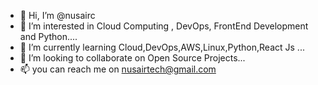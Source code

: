 - 👋 Hi, I’m @nusairc
- 👀 I’m interested in Cloud Computing , DevOps, FrontEnd Development and Python....
- 🌱 I’m currently learning Cloud,DevOps,AWS,Linux,Python,React Js ...
- 💞️ I’m looking to collaborate on Open Source Projects...
- 📫 you can reach me on nusairtech@gmail.com

<!---
nusairc/nusairc is a ✨ special ✨ repository because its `README.md` (this file) appears on your GitHub profile.
You can click the Preview link to take a look at your changes.
--->
